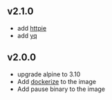 ## v2.1.0
* add [httpie](https://httpie.org/)
* add [yq](https://yq.readthedocs.io/en/latest/)

## v2.0.0

* upgrade alpine to 3.10
* Add [dockerize](https://github.com/jwilder/dockerize) to the image
* Add pause binary to the image


